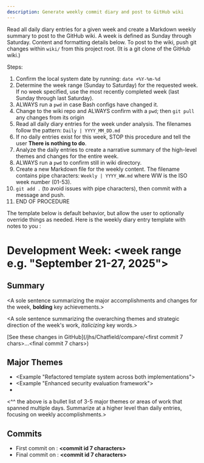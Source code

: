 ```yaml
---
description: Generate weekly commit diary and post to GitHub wiki
---
```


Read all daily diary entries for a given week and create a Markdown weekly summary to post to the GitHub wiki. A week is defined as Sunday through Saturday. Content and formatting details below. To post to the wiki, push git changes within `wiki/` from this project root. (It is a git clone of the GitHub wiki.)

Steps:

1. Confirm the local system date by running: `date +%Y-%m-%d`
2. Determine the week range (Sunday to Saturday) for the requested week. If no week specified, use the most recently completed week (last Sunday through last Saturday).
3. ALWAYS run a `pwd` in case Bash configs have changed it.
4. Change to the wiki repo and ALWAYS confirm with a `pwd`; then `git pull` any changes from its origin
5. Read all daily diary entries for the week under analysis. The filenames follow the pattern: `Daily | YYYY_MM_DD.md`
6. If no daily entries exist for this week, STOP this procedure and tell the user **There is nothing to do**.
7. Analyze the daily entries to create a narrative summary of the high-level themes and changes for the entire week.
8. ALWAYS run a `pwd` to confirm still in wiki directory.
9. Create a new Markdown file for the weekly content. The filename contains pipe characters: `Weekly | YYYY_WW.md` where WW is the ISO week number (01-53).
10. `git add .` (to avoid issues with pipe characters), then commit with a message and push.
11. END OF PROCEDURE

The template below is default behavior, but allow the user to optionally override things as needed. Here is the weekly diary entry template with notes to you <in angle brackets>:

# Development Week: <week range e.g. "September 21-27, 2025">

## Summary

<A sole sentence summarizing the major accomplishments and changes for the week, **bolding** key achievements.>

<A sole sentence summarizing the overarching themes and strategic direction of the week's work, *italicizing* key words.>

[See these changes in GitHub](/jhs/Chatfield/compare/<first commit 7 chars>...<final commit 7 chars>)

## Major Themes

* <Example "Refactored template system across both implementations">
* <Example "Enhanced security evaluation framework">
* <Etc>
<^^ the above is a bullet list of 3-5 major themes or areas of work that spanned multiple days. Summarize at a higher level than daily entries, focusing on weekly accomplishments.>

## Commits

* First commit on <day of week>: **<commit id 7 characters>**
* Final commit on <day of week>: **<commit id 7 characters>**
